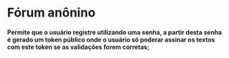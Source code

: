 # Fórum anônino
#### Permite que o usuário registre utilizando uma senha, a partir desta senha é gerado um token público onde o usuário só poderar assinar os textos com este token se as validações forem corretas;

